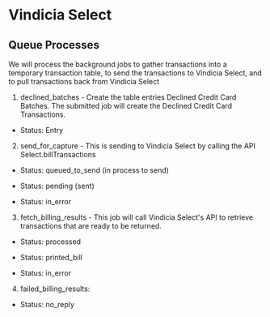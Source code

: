 # Vindicia Select

## Queue Processes
We will process the background jobs to gather transactions into a temporary transaction table, to send the transactions to Vindicia Select, and to pull transactions back from Vindicia Select
1. declined_batches - Create the table entries Declined Credit Card Batches. The submitted job will create the Declined Credit Card Transactions.

* Status: Entry

2. send_for_capture - This is sending to Vindicia Select by calling the API Select.billTransactions

* Status: queued_to_send (in process to send)

* Status: pending (sent)

* Status: in_error

3. fetch_billing_results - This job will call Vindicia Select's API to retrieve transactions that are ready to be returned.

* Status: processed

* Status: printed_bill

* Status: in_error

4. failed_billing_results:

* Status: no_reply
